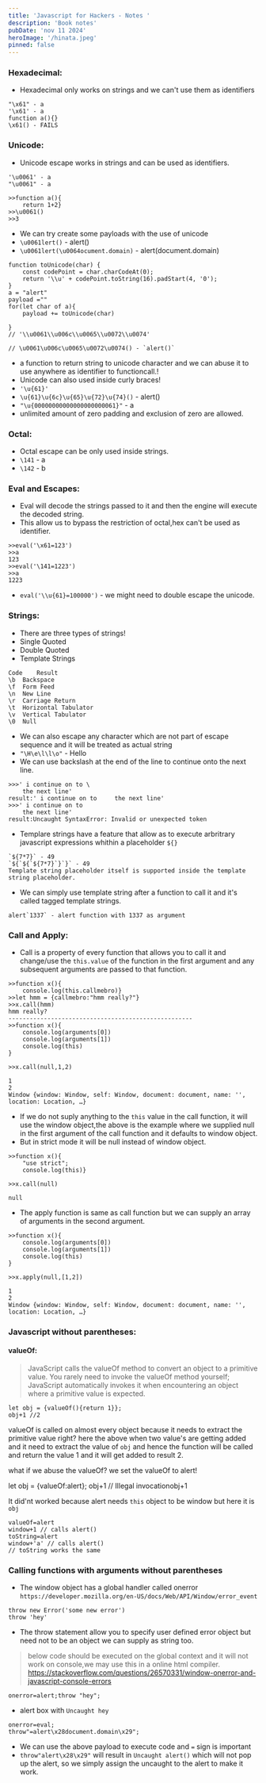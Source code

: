 ```yaml
---
title: 'Javascript for Hackers - Notes '
description: 'Book notes'
pubDate: 'nov 11 2024'
heroImage: '/hinata.jpeg'
pinned: false
---
```


### Hexadecimal:
- Hexadecimal only works on strings and we can't use them as identifiers
```
"\x61" - a
'\x61' - a
function a(){}
\x61() - FAILS
```
### Unicode:
- Unicode escape works in strings and can be used as identifiers.
```
'\u0061' - a
"\u0061" - a
```
```
>>function a(){
    return 1+2}
>>\u0061()
>>3
```
- We can try create some payloads with the use of unicode
- `\u0061lert()` - alert()
- `\u0061lert(\u0064ocument.domain)` - alert(document.domain)

```
function toUnicode(char) {
    const codePoint = char.charCodeAt(0);
    return '\\u' + codePoint.toString(16).padStart(4, '0');
}
a = "alert"
payload =""
for(let char of a){
    payload += toUnicode(char)
    
}
// '\\u0061\\u006c\\u0065\\u0072\\u0074'

// \u0061\u006c\u0065\u0072\u0074() - `alert()`
```
 - a function to return string to unicode character and we can abuse it to use anywhere as identifier to functioncall.!
 - Unicode can also used inside curly braces!
 - `'\u{61}'`
- `\u{61}\u{6c}\u{65}\u{72}\u{74}()` - alert()
- `"\u{00000000000000000000061}"` - a
- unlimited amount of zero padding and exclusion of zero are allowed.

### Octal:
- Octal escape can be only used inside strings.
- `\141` - a
- `\142` - b 

### Eval and Escapes:
- Eval will decode the strings passed to it and then the engine will execute the decoded string.
- This allow us to bypass the restriction of octal,hex can't be used as identifier.
```
>>eval('\x61=123')
>>a
123
>>eval('\141=1223')
>>a
1223
```
- `eval('\\u{61}=100000')` - we might need to double escape the unicode.

### Strings:
- There are three types of strings!
- Single Quoted
- Double Quoted
- Template Strings
```
Code	Result
\b	Backspace
\f	Form Feed
\n	New Line
\r	Carriage Return
\t  Horizontal Tabulator
\v	Vertical Tabulator
\0  Null
```
- We can also escape any character which are not part of escape sequence and it will be treated as actual string
- `"\H\e\l\l\o"` - Hello
- We can use backslash at the end of the line to continue onto the next line.
```
>>>' i continue on to \
    the next line'
result:' i continue on to     the next line'
>>>' i continue on to 
    the next line'
result:Uncaught SyntaxError: Invalid or unexpected token
```
- Templare strings have a feature that allow as to execute arbritrary javascript expressions whithin a placeholder `${}`
```
`${7*7}` - 49
`${`${`${7*7}`}`}` - 49
Template string placeholder itself is supported inside the template string placeholder.
```
- We can simply use template string after a function to call it and it's called tagged template strings.
```
alert`1337` - alert function with 1337 as argument
```
### Call and Apply:
- Call is a property of every function that allows you to call it and change/use the `this.value` of the function in the first argument and any subsequent arguments are passed to that function.

```
>>function x(){
    console.log(this.callmebro)}
>>let hmm = {callmebro:"hmm really?"}
>>x.call(hmm)
hmm really?
----------------------------------------------------
>>function x(){
    console.log(arguments[0])
    console.log(arguments[1])
    console.log(this)
}

>>x.call(null,1,2)

1
2
Window {window: Window, self: Window, document: document, name: '', location: Location, …}
```
- If we do not suply anything to the `this` value in the call function, it will use the window object,the above is the example where we supplied null in the first argument of the call function and it defaults to window object.
- But in strict mode it will be null instead of window object.

```
>>function x(){
    "use strict";
    console.log(this)}
    
>>x.call(null)

null
```
- The apply function is same as call function but we can supply an array of arguments in the second argument.

```
>>function x(){
    console.log(arguments[0])
    console.log(arguments[1])
    console.log(this)
}

>>x.apply(null,[1,2])

1
2
Window {window: Window, self: Window, document: document, name: '', location: Location, …}
```

### Javascript without parentheses:
#### valueOf:
>JavaScript calls the valueOf method to convert an object to a primitive value. You rarely need to invoke the valueOf method yourself; JavaScript automatically invokes it when encountering an object where a primitive value is expected.

```
let obj = {valueOf(){return 1}};
obj+1 //2
```

valueOf is called on almost every object because it needs to extract the primitive value right?
here the above when two value's are getting added and it need to extract the value of `obj` and hence the function will be called and return the value 1 and it will get added to result 2.

what if we abuse the valueOf?
we set the valueOf to alert!

let obj = {valueOf:alert};
obj+1 // Illegal invocationobj+1

It did'nt worked because alert needs `this` object to be window but here it is `obj`

```
valueOf=alert
window+1 // calls alert()
toString=alert
window+'a' // calls alert()
// toString works the same
```

### Calling functions with arguments without parentheses

- The window object has a global handler called onerror `https://developer.mozilla.org/en-US/docs/Web/API/Window/error_event`
```
throw new Error('some new error')
throw 'hey'
```
- The throw statement allow you to specify user defined error object but need not to be an object we can supply as string too.
> below code should be executed on the global context and it will not work on console,we may use this in a online html compiler.
https://stackoverflow.com/questions/26570331/window-onerror-and-javascript-console-errors

```
onerror=alert;throw "hey";
```
- alert box with `Uncaught hey`
```
onerror=eval;
throw"=alert\x28document.domain\x29";
```
- We can use the above payload to execute code and `=` sign is important
- `throw"alert\x28\x29"` will result in `Uncaught alert()` which will not pop up the alert, so we simply assign the uncaught to the alert to make it work.
